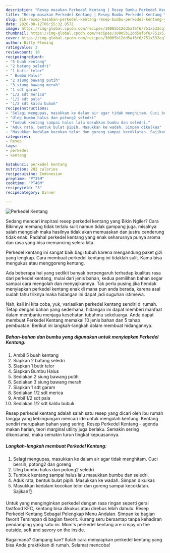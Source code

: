 ```yaml
---
description: "Resep masakan Perkedel Kentang | Resep Bumbu Perkedel Kentang Yang Paling Enak"
title: "Resep masakan Perkedel Kentang | Resep Bumbu Perkedel Kentang Yang Paling Enak"
slug: 816-resep-masakan-perkedel-kentang-resep-bumbu-perkedel-kentang-yang-paling-enak
date: 2020-08-12T06:55:32.857Z
image: https://img-global.cpcdn.com/recipes/30005b12dd5af6f6/751x532cq70/perkedel-kentang-foto-resep-utama.jpg
thumbnail: https://img-global.cpcdn.com/recipes/30005b12dd5af6f6/751x532cq70/perkedel-kentang-foto-resep-utama.jpg
cover: https://img-global.cpcdn.com/recipes/30005b12dd5af6f6/751x532cq70/perkedel-kentang-foto-resep-utama.jpg
author: Billy Fleming
ratingvalue: 3
reviewcount: 10
recipeingredient:
- "5 buah kentang"
- "2 batang seledri"
- "1 butir telor"
- " Bumbu Halus"
- "2 siung bawang putih"
- "3 siung bawang merah"
- "1 sdt garam"
- "1/2 sdt merica"
- "1/2 sdt pala"
- "1/2 sdt kaldu bubuk"
recipeinstructions:
- "Selagi mengupas, masukkan ke dalam air agar tidak menghitam. Cuci bersih, potong2 dan goreng"
- "Uleg bumbu halus dan potong2 seledri"
- "Tumbuk kentang sampai halus lalu masukkan bumbu dan seledri."
- "Aduk rata, bentuk bulat pipih. Masukkan ke wadah. Simpan dikulkas"
- "Masukkan kedalam kocokan telor dan goreng sampai kecoklatan. Sajikan👌"
categories:
- Resep
tags:
- perkedel
- kentang

katakunci: perkedel kentang 
nutrition: 282 calories
recipecuisine: Indonesian
preptime: "PT35M"
cooktime: "PT46M"
recipeyield: "3"
recipecategory: Dinner

---
```



![Perkedel Kentang](https://img-global.cpcdn.com/recipes/30005b12dd5af6f6/751x532cq70/perkedel-kentang-foto-resep-utama.jpg)

Sedang mencari inspirasi resep perkedel kentang yang Bikin Ngiler? Cara Bikinnya memang tidak terlalu sulit namun tidak gampang juga. misalnya salah mengolah maka hasilnya tidak akan memuaskan dan justru cenderung tidak enak. Padahal perkedel kentang yang enak seharusnya punya aroma dan rasa yang bisa memancing selera kita.

Perkedel kentang ini sangat baik bagi tubuh karena mengandung paket gizi yang lengkap. Cara membuat perkedel kentang ini tidaklah sulit. Kamu bisa mengukus atau menggoreng kentang.

Ada beberapa hal yang sedikit banyak berpengaruh terhadap kualitas rasa dari perkedel kentang, mulai dari jenis bahan, kedua pemilihan bahan segar sampai cara mengolah dan menyajikannya. Tak perlu pusing jika hendak menyiapkan perkedel kentang enak di mana pun anda berada, karena asal sudah tahu triknya maka hidangan ini dapat jadi suguhan istimewa.


Nah, kali ini kita coba, yuk, variasikan perkedel kentang sendiri di rumah. Tetap dengan bahan yang sederhana, hidangan ini dapat memberi manfaat dalam membantu menjaga kesehatan tubuhmu sekeluarga. Anda dapat membuat Perkedel Kentang memakai 10 jenis bahan dan 5 tahap pembuatan. Berikut ini langkah-langkah dalam membuat hidangannya.

<!--inarticleads1-->

##### Bahan-bahan dan bumbu yang digunakan untuk menyiapkan Perkedel Kentang:

1. Ambil 5 buah kentang
1. Siapkan 2 batang seledri
1. Siapkan 1 butir telor
1. Siapkan  Bumbu Halus
1. Sediakan 2 siung bawang putih
1. Sediakan 3 siung bawang merah
1. Siapkan 1 sdt garam
1. Sediakan 1/2 sdt merica
1. Ambil 1/2 sdt pala
1. Sediakan 1/2 sdt kaldu bubuk


Resep perkedel kentang adalah salah satu resep yang dicari oleh ibu rumah tangga yang kebingungan mencari ide untuk mengolah kentang. Kentang sendiri merupakan bahan yang sering. Resep Perkedel Kentang - agenda makan harian, teori marginal utility juga berlaku. Semakin sering dikonsumsi, maka semakin turun tingkat kepuasannya. 

<!--inarticleads2-->

##### Langkah-langkah membuat Perkedel Kentang:

1. Selagi mengupas, masukkan ke dalam air agar tidak menghitam. Cuci bersih, potong2 dan goreng
1. Uleg bumbu halus dan potong2 seledri
1. Tumbuk kentang sampai halus lalu masukkan bumbu dan seledri.
1. Aduk rata, bentuk bulat pipih. Masukkan ke wadah. Simpan dikulkas
1. Masukkan kedalam kocokan telor dan goreng sampai kecoklatan. Sajikan👌


Untuk yang menginginkan perkedel dengan rasa ringan seperti gerai fastfood KFC, kentang bisa dikukus atau direbus lebih dahulu. Resep Perkedel Kentang Sebagai Pelengkap Menu Andalan. Simpan ke bagian favorit Tersimpan di bagian favorit. Kurang seru bersantap tanpa kehadiran pendamping yang satu ini. Mom&#39;s perkedel kentang are crispy on the outside, soft and savory on the inside. 

Bagaimana? Gampang kan? Itulah cara menyiapkan perkedel kentang yang bisa Anda praktikkan di rumah. Selamat mencoba!
